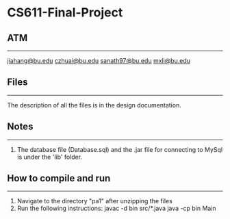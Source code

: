 # CS611-Final-Project
## ATM
---------------------------------------------------------------------------
<Jiahang Li>        <Chen Zhu>          <Sanath Bhimsen>        <Mingxin Li>
<jiahang@bu.edu>    <czhuai@bu.edu>     <sanath97@bu.edu>       <mxli@bu.edu>

## Files
---------------------------------------------------------------------------
The description of all the files is in the design documentation.

## Notes
---------------------------------------------------------------------------
1. The database file (Database.sql) and the .jar file for connecting to MySql
    is under the 'lib' folder.

## How to compile and run
---------------------------------------------------------------------------
1. Navigate to the directory "pa1" after unzipping the files
2. Run the following instructions:
   <Example below>
   javac -d bin src/*.java
   java -cp bin Main
